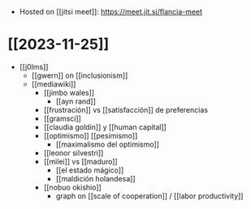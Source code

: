 - Hosted on [[jitsi meet]]: https://meet.jit.si/flancia-meet

# [[2023-11-25]]

- [[j0lms]]
  - [[gwern]] on [[inclusionism]]
  - [[mediawiki]]
    - [[jimbo wales]]
      - [[ayn rand]]
    - [[frustración]] vs [[satisfacción]] de preferencias
    - [[gramsci]]
    - [[claudia goldin]] y [[human capital]]
    - [[optimismo]] [[pesimismo]]
      - [[maximalismo del optimismo]]
    - [[leonor silvestri]]
    - [[milei]] vs [[maduro]]
      - [[el estado mágico]]
      - [[maldición holandesa]]
    - [[nobuo okishio]]
      - graph on [[scale of cooperation]] / [[labor productivity]]
